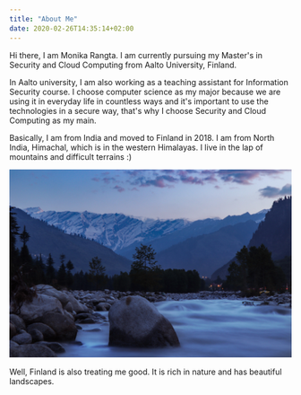 ```yaml
---
title: "About Me"
date: 2020-02-26T14:35:14+02:00
---
```

Hi there, I am Monika Rangta. I am currently pursuing my Master's in Security and Cloud Computing from Aalto University, Finland. 

In Aalto university, I am also working as a teaching assistant for Information Security course. I choose computer science as my major because we are using it in everyday life in countless ways and it's important to use the technologies in a secure way, that's why I choose Security and Cloud Computing as my main.

Basically, I am from India and moved to Finland in 2018. I am from North India, Himachal, which is in the western Himalayas. I live in the lap of mountains and difficult terrains :)

![Manali landscape by unsplash](./images/manali.jpg)

Well, Finland is also treating me good. It is rich in nature and has beautiful landscapes.




